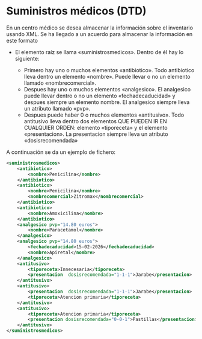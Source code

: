 # Suministros médicos (DTD)
En un centro médico se desea almacenar la información sobre el inventario usando XML. Se ha llegado a un acuerdo para almacenar la información en este formato

- El elemento raíz se llama «suministrosmedicos». Dentro de él hay lo siguiente:

  - Primero hay uno o muchos elementos «antibiotico». Todo antibiotico lleva dentro un elemento «nombre». Puede llevar o no un elemento llamado «nombrecomercial».
  - Despues hay uno o muchos elementos «analgesico». El analgesico puede llevar dentro o no un elemento «fechadecaducidad» y despues siempre un elemento nombre. El analgesico siempre lleva un atributo llamado «pvp».
  -  Despues puede haber 0 o muchos elementos «antitusivo». Todo antitusivo lleva dentro dos elementos QUE PUEDEN IR EN CUALQUIER ORDEN: elemento «tiporeceta» y el elemento «presentacion». La presentacion siempre lleva un atributo «dosisrecomendada»

A continuación se da un ejemplo de fichero:
```xml
<suministrosmedicos>
    <antibiotico>
        <nombre>Penicilina</nombre>
    </antibiotico>
    <antibiotico>
        <nombre>Penicilina</nombre>
        <nombrecomercial>Zitromax</nombrecomercial>
    </antibiotico>
    <antibiotico>
        <nombre>Amoxicilina</nombre>
    </antibiotico>
    <analgesico pvp="14.80 euros">
        <nombre>Paracetamol</nombre>
    </analgesico>
    <analgesico pvp="14.80 euros">
        <fechadecaducidad>15-02-2026</fechadecaducidad>
        <nombre>Apiretal</nombre>
    </analgesico>
    <antitusivo>
        <tiporeceta>Innecesaria</tiporeceta>
        <presentacion  dosisrecomendada="1-1-1">Jarabe</presentacion>
    </antitusivo>
    <antitusivo>
        <presentacion  dosisrecomendada="1-1-1">Jarabe</presentacion>
        <tiporeceta>Atencion primaria</tiporeceta>
    </antitusivo>
    <antitusivo>
        <tiporeceta>Atencion primaria</tiporeceta>
        <presentacion dosisrecomendada="0-0-1">Pastillas</presentacion>
    </antitusivo>
</suministrosmedicos>
```